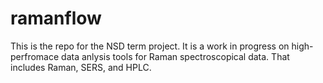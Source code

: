 # ramanflow
This is the repo for the NSD term project. It is a work in progress on high-perfromace data anlysis tools for Raman spectroscopical data. That includes Raman, SERS, and HPLC.
